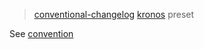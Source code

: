 
> [conventional-changelog](https://github.com/ajoslin/conventional-changelog) [kronos](https://kronostechnologies.com) preset


See [convention](CONVENTION.md)
